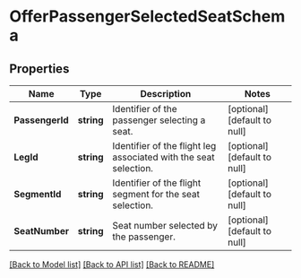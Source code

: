 # OfferPassengerSelectedSeatSchema

## Properties
Name | Type | Description | Notes
------------ | ------------- | ------------- | -------------
**PassengerId** | **string** | Identifier of the passenger selecting a seat. | [optional] [default to null]
**LegId** | **string** | Identifier of the flight leg associated with the seat selection. | [optional] [default to null]
**SegmentId** | **string** | Identifier of the flight segment for the seat selection. | [optional] [default to null]
**SeatNumber** | **string** | Seat number selected by the passenger. | [optional] [default to null]

[[Back to Model list]](../README.md#documentation-for-models) [[Back to API list]](../README.md#documentation-for-api-endpoints) [[Back to README]](../README.md)


